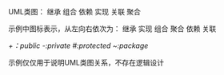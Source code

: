 UML类图：
继承  组合  依赖  实现 关联 聚合

示例中图标表示，从左向右依次为： 继承 实现 组合 聚合 依赖 关联

*+：public*
*-:private*
*#:protected*
*~:package*

示例仅仅用于说明UML类图关系，不存在逻辑设计